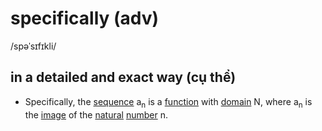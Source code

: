 # specifically (adv)

/spəˈsɪfɪkli/

## in a detailed and exact way (cụ thể)

- Specifically, the [sequence](sequence-n.md#an-orderred-set-of-numbers-events-actions-etc-chuỗi-dãy) a<sub>n</sub> is a [function](function-n.md#a-relation-from-a-set-into-another-set-hàm-hàm-số) with [domain](domain-n.md#the-range-of-possible-values-of-a-particular-variable-miền-miền-xác-định) N, where a<sub>n</sub> is the [image](image-n.md#a-picture-photograph-or-statue-that-represents-somebodysomething-ảnh) of the [natural](natural-adj.md#existing-in-nature-not-made-of-caused-by-humans-tự-nhiên) [number](number-n.md#a-word-or-symbol-that-represents-an-amount-or-a-quantity-số) n.
